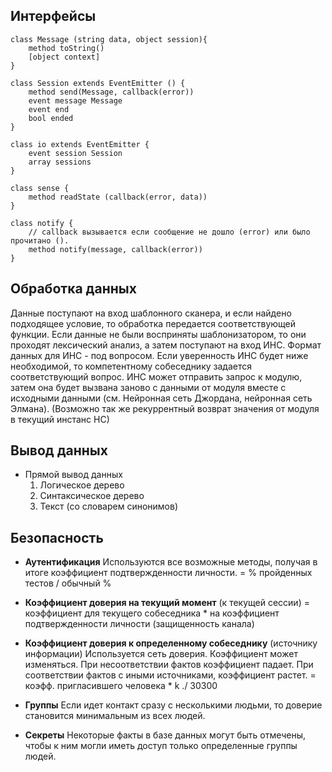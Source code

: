 Интерфейсы 
----------

```
class Message (string data, object session){
    method toString()
    [object context]
}

class Session extends EventEmitter () {
    method send(Message, callback(error))
    event message Message
    event end
    bool ended
}

class io extends EventEmitter {
    event session Session
    array sessions
}

class sense {
    method readState (callback(error, data))
}

class notify {
    // callback вызывается если сообщение не дошло (error) или было прочитано ().
    method notify(message, callback(error))
}
```


Обработка данных
----------------

Данные поступают на вход шаблонного сканера, и если найдено подходящее условие, то обработка передается соответствующей функции.
Если данные не были восприняты шаблонизатором, то они проходят лексический анализ, а затем поступают на вход ИНС. 
Формат данных для ИНС - под вопросом.
Если уверенность ИНС будет ниже необходимой, то компетентному собеседнику задается соответствующий вопрос.
ИНС может отправить запрос к модулю, затем она будет вызвана заново с данными от модуля вместе с исходными данными (см. Нейронная сеть Джордана, нейронная сеть Элмана). (Возможно так же рекуррентный возврат значения от модуля в текущий инстанс НС)

Вывод данных
------------

- Прямой вывод данных
    1. Логическое дерево
    2. Синтаксическое дерево
    3. Текст (со словарем синонимов)


Безопасность
------------

* **Аутентификация**
Используются все возможные методы, получая в итоге коэффициент подтвержденности личности.
= % пройденных тестов / обычный %

* **Коэффициент доверия на текущий момент** (к текущей сессии)
= коэффициент для текущего собеседника * на коэффициент подтвержденности личности (защищенность канала)

* **Коэффициент доверия к определенному собеседнику** (источнику информации)
Используется сеть доверия.
Коэффициент может изменяться. При несоответствии фактов коэффициент падает. При соответствии фактов с иными источниками, коэффициент растет. 
= коэфф. пригласившего человека * k ./ 30300

* **Группы**
Если идет контакт сразу с несколькими людьми, то доверие становится минимальным из всех людей.

* **Секреты**
Некоторые факты в базе данных могут быть отмечены, чтобы к ним могли иметь доступ только определенные группы людей. 
